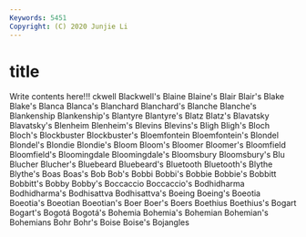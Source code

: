 ```yaml
---
Keywords: 5451
Copyright: (C) 2020 Junjie Li
---
```


# title

Write contents here!!!
ckwell 
Blackwell's 
Blaine 
Blaine's 
Blair 
Blair's 
Blake 
Blake's 
Blanca
Blanca's 
Blanchard 
Blanchard's 
Blanche 
Blanche's 
Blankenship 
Blankenship's 
Blantyre 
Blantyre's 
Blatz
Blatz's 
Blavatsky 
Blavatsky's 
Blenheim 
Blenheim's 
Blevins 
Blevins's 
Bligh 
Bligh's 
Bloch
Bloch's 
Blockbuster 
Blockbuster's 
Bloemfontein 
Bloemfontein's 
Blondel 
Blondel's 
Blondie 
Blondie's 
Bloom
Bloom's 
Bloomer 
Bloomer's 
Bloomfield 
Bloomfield's 
Bloomingdale 
Bloomingdale's 
Bloomsbury 
Bloomsbury's 
Blu
Blucher 
Blucher's 
Bluebeard 
Bluebeard's 
Bluetooth 
Bluetooth's 
Blythe 
Blythe's 
Boas 
Boas's
Bob 
Bob's 
Bobbi 
Bobbi's 
Bobbie 
Bobbie's 
Bobbitt 
Bobbitt's 
Bobby 
Bobby's
Boccaccio 
Boccaccio's 
Bodhidharma 
Bodhidharma's 
Bodhisattva 
Bodhisattva's 
Boeing 
Boeing's 
Boeotia 
Boeotia's
Boeotian 
Boeotian's 
Boer 
Boer's 
Boers 
Boethius 
Boethius's 
Bogart 
Bogart's 
Bogotá
Bogotá's 
Bohemia 
Bohemia's 
Bohemian 
Bohemian's 
Bohemians 
Bohr 
Bohr's 
Boise 
Boise's
Bojangles 
